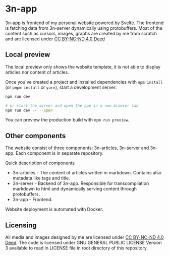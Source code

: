 # 3n-app

3n-app is frontend of my personal website powered by Svelte. The frontend is fetching data from 3n-server dynamically using protobuffers. Most of the content such as cursors, images, graphs are created by me from scratch and are licensed under [CC BY-NC-ND 4.0 Deed](https://creativecommons.org/licenses/by-nc-nd/4.0/)

## Local preview

The local preview only shows the website template, it is not able to display articles nor content of articles.

Once you've created a project and installed dependencies with `npm install` (or `pnpm install` or `yarn`), start a development server:

```bash
npm run dev

# or start the server and open the app in a new browser tab
npm run dev -- --open
```

You can preview the production build with `npm run preview`.

## Other components

The website consist of three components: 3n-articles, 3n-server and 3n-app. Each component is in separate repository. 

Quick description of components
- 3n-articles - The content of articles written in markdown. Contains also metadata like tags and title.
- 3n-server - Backend of 3n-app. Responsible for transcompilation markdown to html and dynamically serving content through protobuffers.
- 3n-app - Frontend.

Website deployment is automated with Docker. 

## Licensing

All media and images designed by me are licensed under [CC BY-NC-ND 4.0 Deed](https://creativecommons.org/licenses/by-nc-nd/4.0/).
The code is licensed under GNU GENERAL PUBLIC LICENSE Version 3 available to read in LICENSE file in root directory of this repository.

